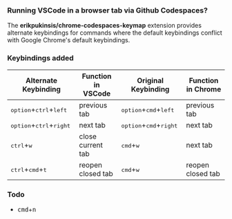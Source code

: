 ### Running VSCode in a browser tab via Github Codespaces?

The **erikpukinsis/chrome-codespaces-keymap** extension provides alternate keybindings for commands where the default keybindings conflict with Google Chrome's default keybindings.

### Keybindings added

| Alternate Keybinding                               | Function in VSCode | Original Keybinding                               | Function in Chrome |
| -------------------------------------------------- | ------------------ | ------------------------------------------------- | ------------------ |
| <kbd>option</kbd>+<kbd>ctrl</kbd>+<kbd>left</kbd>  | previous tab       | <kbd>option</kbd>+<kbd>cmd</kbd>+<kbd>left</kbd>  | previous tab       |
| <kbd>option</kbd>+<kbd>ctrl</kbd>+<kbd>right</kbd> | next tab           | <kbd>option</kbd>+<kbd>cmd</kbd>+<kbd>right</kbd> | next tab           |
| <kbd>ctrl</kbd>+<kbd>w</kbd>                       | close current tab  | <kbd>cmd</kbd>+<kbd>w</kbd>                       | next tab           |
| <kbd>ctrl</kbd>+<kbd>cmd</kbd>+<kbd>t</kbd>        | reopen closed tab  | <kbd>cmd</kbd>+<kbd>w</kbd>                       | reopen closed tab  |

### Todo
* <kbd>cmd</kbd>+<kbd>n</kbd>
